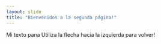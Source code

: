 ```yaml
---
layout: slide
title: "Bienvenidos a la segunda página!"
---
```

Mi texto pana
Utiliza la flecha hacia la izquierda para volver!


